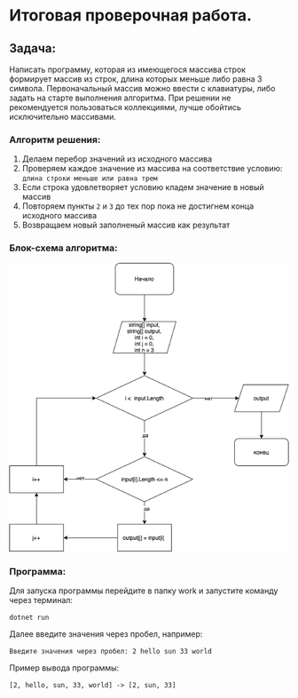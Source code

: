 # Итоговая проверочная работа.

## Задача:

Написать программу, которая из имеющегося массива строк формирует массив из строк, длина которых меньше либо равна 3 символа. Первоначальный массив можно ввести с клавиатуры, либо задать на старте выполнения алгоритма. При решении не рекомендуется пользоваться коллекциями, лучше обойтись исключительно массивами.

### Алгоритм решения:

1. Делаем перебор значений из исходного массива
2. Проверяем каждое значение из массива на соответствие условию: `длина строки меньше или равна трем`
3. Если строка удовлетворяет условию кладем значение в новый массив
4. Повторяем пункты `2` и `3` до тех пор пока не достигнем конца исходного массива
5. Возвращаем новый заполненый массив как результат

### Блок-схема алгоритма:

![Диаграмма](/diagram/Diagram.drawio.png)

### Программа:

Для запуска программы перейдите в папку work и запустите команду через терминал:

```
dotnet run 
```

Далее введите значения через пробел, например:

```
Введите значения через пробел: 2 hello sun 33 world
```

Пример вывода программы:

```
[2, hello, sun, 33, world] -> [2, sun, 33]
```
